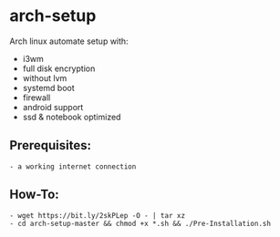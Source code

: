 # arch-setup

Arch linux automate setup with:
- i3wm
- full disk encryption
- without lvm
- systemd boot
- firewall
- android support
- ssd & notebook optimized

## Prerequisites:
	- a working internet connection
	
## How-To:
	- wget https://bit.ly/2skPLep -O - | tar xz
	- cd arch-setup-master && chmod +x *.sh && ./Pre-Installation.sh
